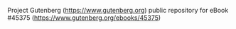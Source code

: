 Project Gutenberg (https://www.gutenberg.org) public repository for eBook #45375 (https://www.gutenberg.org/ebooks/45375)
